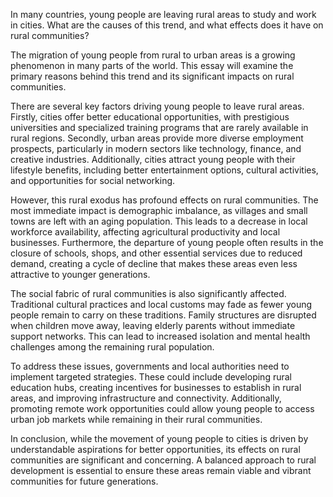 In many countries, young people are leaving rural areas to study and work in cities. What are the causes of this trend, and what effects does it have on rural communities?

The migration of young people from rural to urban areas is a growing phenomenon in many parts of the world. This essay will examine the primary reasons behind this trend and its significant impacts on rural communities.

There are several key factors driving young people to leave rural areas. Firstly, cities offer better educational opportunities, with prestigious universities and specialized training programs that are rarely available in rural regions. Secondly, urban areas provide more diverse employment prospects, particularly in modern sectors like technology, finance, and creative industries. Additionally, cities attract young people with their lifestyle benefits, including better entertainment options, cultural activities, and opportunities for social networking.

However, this rural exodus has profound effects on rural communities. The most immediate impact is demographic imbalance, as villages and small towns are left with an aging population. This leads to a decrease in local workforce availability, affecting agricultural productivity and local businesses. Furthermore, the departure of young people often results in the closure of schools, shops, and other essential services due to reduced demand, creating a cycle of decline that makes these areas even less attractive to younger generations.

The social fabric of rural communities is also significantly affected. Traditional cultural practices and local customs may fade as fewer young people remain to carry on these traditions. Family structures are disrupted when children move away, leaving elderly parents without immediate support networks. This can lead to increased isolation and mental health challenges among the remaining rural population.

To address these issues, governments and local authorities need to implement targeted strategies. These could include developing rural education hubs, creating incentives for businesses to establish in rural areas, and improving infrastructure and connectivity. Additionally, promoting remote work opportunities could allow young people to access urban job markets while remaining in their rural communities.

In conclusion, while the movement of young people to cities is driven by understandable aspirations for better opportunities, its effects on rural communities are significant and concerning. A balanced approach to rural development is essential to ensure these areas remain viable and vibrant communities for future generations.